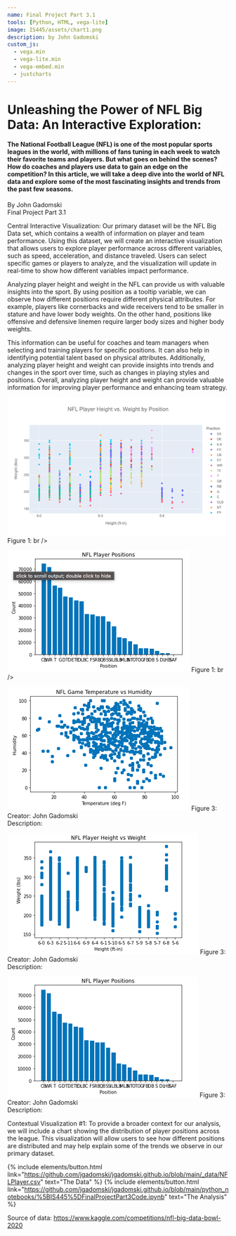 ```yaml
---
name: Final Project Part 3.1
tools: [Python, HTML, vega-lite]
image: IS445/assets/chart1.png
description: by John Gadomski
custom_js:
  - vega.min
  - vega-lite.min
  - vega-embed.min
  - justcharts
---
```


# Unleashing the Power of NFL Big Data: An Interactive Exploration:
#### The National Football League (NFL) is one of the most popular sports leagues in the world, with millions of fans tuning in each week to watch their favorite teams and players. But what goes on behind the scenes? How do coaches and players use data to gain an edge on the competition? In this article, we will take a deep dive into the world of NFL data and explore some of the most fascinating insights and trends from the past few seasons.
By John Gadomski <br />
Final Project Part 3.1

Central Interactive Visualization: 
Our primary dataset will be the NFL Big Data set, which contains a wealth of information on player and team performance. Using this dataset, we will create an interactive visualization that allows users to explore player performance across different variables, such as speed, acceleration, and distance traveled. Users can select specific games or players to analyze, and the visualization will update in real-time to show how different variables impact performance.

Analyzing player height and weight in the NFL can provide us with valuable insights into the sport. By using position as a tooltip variable, we can observe how different positions require different physical attributes. For example, players like cornerbacks and wide receivers tend to be smaller in stature and have lower body weights. On the other hand, positions like offensive and defensive linemen require larger body sizes and higher body weights.

This information can be useful for coaches and team managers when selecting and training players for specific positions. It can also help in identifying potential talent based on physical attributes. Additionally, analyzing player height and weight can provide insights into trends and changes in the sport over time, such as changes in playing styles and positions. Overall, analyzing player height and weight can provide valuable information for improving player performance and enhancing team strategy.

![figure 01](/_projects/newplot.png)
Figure 1: br />

![figure 01](/IS445/assets/chart1.png)
Figure 1: br />

![figure 02](/IS445/assets/chart2.png)
Figure 3: <br />
Creator: John Gadomski  <br />
Description: <br />

![figure 03](/IS445/assets/chart3.png)
Figure 3: <br />
Creator: John Gadomski  <br />
Description: <br />

![figure 04](/IS445/assets/chart4.png)
Figure 3: <br />
Creator: John Gadomski  <br />
Description: <br />


Contextual Visualization #1: 
To provide a broader context for our analysis, we will include a chart showing the distribution of player positions across the league. This visualization will allow users to see how different positions are distributed and may help explain some of the trends we observe in our primary dataset. 


{% include elements/button.html link="https://github.com/jgadomski/jgadomski.github.io/blob/main/_data/NFLPlayer.csv" text="The Data" %}
{% include elements/button.html link="https://github.com/jgadomski/jgadomski.github.io/blob/main/python_notebooks/%5BIS445%5DFinalProjectPart3Code.ipynb" text="The Analysis" %}

Source of data: https://www.kaggle.com/competitions/nfl-big-data-bowl-2020 
